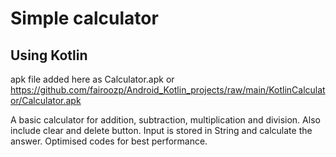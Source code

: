 # Simple calculator

## Using Kotlin

apk file added here as Calculator.apk or https://github.com/fairoozp/Android_Kotlin_projects/raw/main/KotlinCalculator/Calculator.apk

A basic calculator for addition, subtraction, multiplication and division. Also include clear and delete button. Input is stored in String and calculate the answer. Optimised codes for best performance.
